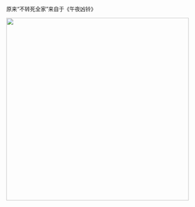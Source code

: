 原来“不转死全家”来自于《午夜凶铃》

<img class="img-responsive center-block" src="https://raw.githubusercontent.com/joshua19881228/my_blogs/master/Life_Discovery/Little_Things/Ringu.jpg" alt="" width="480"/>